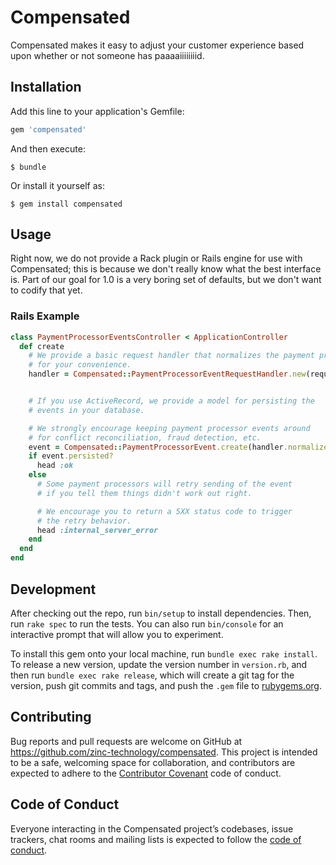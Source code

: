# Compensated

Compensated makes it easy to adjust your customer experience based upon whether or not someone has paaaaiiiiiiiid.

## Installation

Add this line to your application's Gemfile:

```ruby
gem 'compensated'
```

And then execute:

    $ bundle

Or install it yourself as:

    $ gem install compensated

## Usage

Right now, we do not provide a Rack plugin or Rails engine for use with Compensated; this is because we don't really know what the best interface is. Part of our goal for 1.0 is a very boring set of defaults, but we don't want to codify that yet.


### Rails Example
```rb
class PaymentProcessorEventsController < ApplicationController
  def create
    # We provide a basic request handler that normalizes the payment processor event data
    # for your convenience.
    handler = Compensated::PaymentProcessorEventRequestHandler.new(request)


    # If you use ActiveRecord, we provide a model for persisting the
    # events in your database.

    # We strongly encourage keeping payment processor events around
    # for conflict reconciliation, fraud detection, etc.
    event = Compensated::PaymentProcessorEvent.create(handler.normalized_event_data)
    if event.persisted?
      head :ok
    else
      # Some payment processors will retry sending of the event
      # if you tell them things didn't work out right.

      # We encourage you to return a 5XX status code to trigger
      # the retry behavior.
      head :internal_server_error
    end
  end
end
```


## Development

After checking out the repo, run `bin/setup` to install dependencies. Then, run `rake spec` to run the tests. You can also run `bin/console` for an interactive prompt that will allow you to experiment.

To install this gem onto your local machine, run `bundle exec rake install`. To release a new version, update the version number in `version.rb`, and then run `bundle exec rake release`, which will create a git tag for the version, push git commits and tags, and push the `.gem` file to [rubygems.org](https://rubygems.org).

## Contributing

Bug reports and pull requests are welcome on GitHub at https://github.com/zinc-technology/compensated. This project is intended to be a safe, welcoming space for collaboration, and contributors are expected to adhere to the [Contributor Covenant](http://contributor-covenant.org) code of conduct.

## Code of Conduct

Everyone interacting in the Compensated project’s codebases, issue trackers, chat rooms and mailing lists is expected to follow the [code of conduct](https://github.com/zinc-technology/compensated/blob/primary/CODE_OF_CONDUCT.md).
